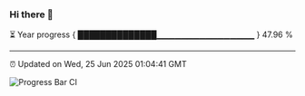 ### Hi there 👋

⏳ Year progress { ██████████████▁▁▁▁▁▁▁▁▁▁▁▁▁▁▁▁ } 47.96 %

---

⏰ Updated on Wed, 25 Jun 2025 01:04:41 GMT

![Progress Bar CI](https://github.com/code-lakshay/GitHub-Actions-Demo/workflows/Progress%20Bar%20CI/badge.svg)
